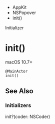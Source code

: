 

- AppKit
- NSPopover
-  init() 

Initializer

# init()

macOS 10.7+

``` source
@MainActor
init()
```

## See Also

### Initializers

init?(coder: NSCoder)


